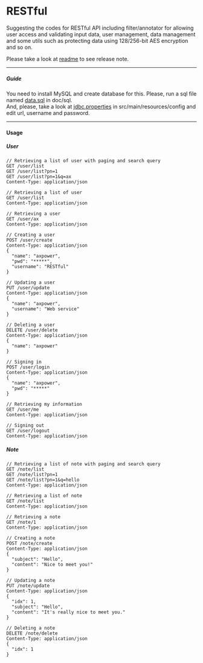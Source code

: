 RESTful
=======

Suggesting the codes for RESTful API including filter/annotator for allowing user access and validating input data, user management, data management and some utils such as protecting data using 128/256-bit AES encryption and so on.

Please take a look at [readme](https://github.com/Samsung/restful/blob/master/doc/readme) to see release note.

---

##### Guide #####
You need to install MySQL and create database for this. Please, run a sql file named [data.sql](https://github.com/Samsung/restful/blob/master/doc/sql/data.sql) in doc/sql.<br>
And, please, take a look at [jdbc.properties](https://github.com/Samsung/restful/blob/master/src/main/resources/config/jdbc.properties) in src/main/resources/config and edit url, username and password.

---

#### Usage ####

##### User #####
```
// Retrieving a list of user with paging and search query
GET /user/list
GET /user/list?pn=1
GET /user/list?pn=1&q=ax
Content-Type: application/json

// Retrieving a list of user
GET /user/list 
Content-Type: application/json

// Retrieving a user
GET /user/ax
Content-Type: application/json

// Creating a user
POST /user/create
Content-Type: application/json
{
  "name": "axpower",
  "pwd": "*****",
  "username": "RESTful"
}

// Updating a user
PUT /user/update
Content-Type: application/json
{
  "name": "axpower",
  "username": "Web service"
}

// Deleting a user
DELETE /user/delete
Content-Type: application/json
{
  "name": "axpower"
}

// Signing in
POST /user/login
Content-Type: application/json
{
  "name": "axpower",
  "pwd": "*****"
}

// Retrieving my information 
GET /user/me
Content-Type: application/json

// Signing out
GET /user/logout
Content-Type: application/json
```

##### Note #####
```
// Retrieving a list of note with paging and search query
GET /note/list
GET /note/list?pn=1
GET /note/list?pn=1&q=hello
Content-Type: application/json

// Retrieving a list of note
GET /note/list 
Content-Type: application/json

// Retrieving a note
GET /note/1
Content-Type: application/json

// Creating a note
POST /note/create
Content-Type: application/json
{
  "subject": "Hello",
  "content": "Nice to meet you!"
}

// Updating a note
PUT /note/update
Content-Type: application/json
{
  "idx": 1,
  "subject": "Hello",
  "content": "It's really nice to meet you."
}

// Deleting a note
DELETE /note/delete
Content-Type: application/json
{
  "idx": 1
}
```